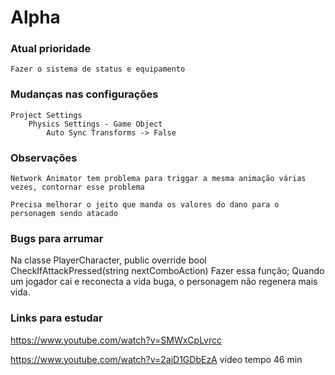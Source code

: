 # Alpha

### Atual prioridade
    Fazer o sistema de status e equipamento

### Mudanças nas configurações
    Project Settings
        Physics Settings - Game Object
            Auto Sync Transforms -> False

### Observações

    Network Animator tem problema para triggar a mesma animação várias vezes, contornar esse problema

    Precisa melhorar o jeito que manda os valores do dano para o personagem sendo atacado
    

### Bugs para arrumar

Na classe PlayerCharacter, 
public override bool CheckIfAttackPressed(string nextComboAction)
Fazer essa função;
Quando um jogador cai e reconecta a vida buga, o personagem não regenera mais vida.

### Links para estudar
https://www.youtube.com/watch?v=SMWxCpLvrcc

https://www.youtube.com/watch?v=2ajD1GDbEzA vídeo tempo 46 min